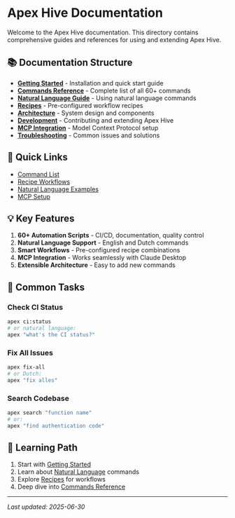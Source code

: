# Apex Hive Documentation

Welcome to the Apex Hive documentation. This directory contains comprehensive guides and references for using and extending Apex Hive.

## 📚 Documentation Structure

- **[Getting Started](./getting-started.md)** - Installation and quick start guide
- **[Commands Reference](./commands-reference.md)** - Complete list of all 60+ commands
- **[Natural Language Guide](./natural-language.md)** - Using natural language commands
- **[Recipes](./recipes.md)** - Pre-configured workflow recipes
- **[Architecture](./architecture.md)** - System design and components
- **[Development](./development.md)** - Contributing and extending Apex Hive
- **[MCP Integration](./mcp-integration.md)** - Model Context Protocol setup
- **[Troubleshooting](./troubleshooting.md)** - Common issues and solutions

## 🚀 Quick Links

- [Command List](./commands-reference.md#full-command-list)
- [Recipe Workflows](./recipes.md#available-recipes)
- [Natural Language Examples](./natural-language.md#examples)
- [MCP Setup](./mcp-integration.md#setup)

## 💡 Key Features

1. **60+ Automation Scripts** - CI/CD, documentation, quality control
2. **Natural Language Support** - English and Dutch commands
3. **Smart Workflows** - Pre-configured recipe combinations
4. **MCP Integration** - Works seamlessly with Claude Desktop
5. **Extensible Architecture** - Easy to add new commands

## 🎯 Common Tasks

### Check CI Status
```bash
apex ci:status
# or natural language:
apex "what's the CI status?"
```

### Fix All Issues
```bash
apex fix-all
# or Dutch:
apex "fix alles"
```

### Search Codebase
```bash
apex search "function name"
# or:
apex "find authentication code"
```

## 📖 Learning Path

1. Start with [Getting Started](./getting-started.md)
2. Learn about [Natural Language](./natural-language.md) commands
3. Explore [Recipes](./recipes.md) for workflows
4. Deep dive into [Commands Reference](./commands-reference.md)

---

*Last updated: 2025-06-30*
